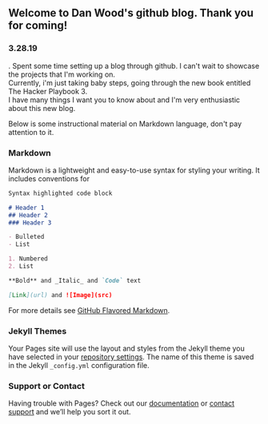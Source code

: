 ## Welcome to Dan Wood's github blog.  Thank you for coming!

### 3.28.19
.
Spent some time setting up a blog through github.   I can't wait to showcase the projects that I'm working on.  
Currently, i'm just taking baby steps, going through the new book entitled The Hacker Playbook 3.  
I have many things I want you to know about and I'm very enthusiastic about this new blog.











Below is some instructional material on Markdown language, don't pay attention to it.

### Markdown

Markdown is a lightweight and easy-to-use syntax for styling your writing. It includes conventions for

```markdown
Syntax highlighted code block

# Header 1
## Header 2
### Header 3

- Bulleted
- List

1. Numbered
2. List

**Bold** and _Italic_ and `Code` text

[Link](url) and ![Image](src)
```

For more details see [GitHub Flavored Markdown](https://guides.github.com/features/mastering-markdown/).

### Jekyll Themes

Your Pages site will use the layout and styles from the Jekyll theme you have selected in your [repository settings](https://github.com/danwoodportfolio/My-Site/settings). The name of this theme is saved in the Jekyll `_config.yml` configuration file.

### Support or Contact

Having trouble with Pages? Check out our [documentation](https://help.github.com/categories/github-pages-basics/) or [contact support](https://github.com/contact) and we’ll help you sort it out.
